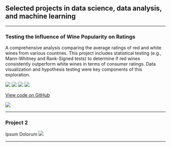 ## Selected projects in data science, data analysis, and machine learning

---

### Testing the Influence of Wine Popularity on Ratings

A comprehensive analysis comparing the average ratings of red and white wines from various countries. This project includes statistical testing (e.g., Mann-Whitney and Rank-Signed tests) to determine if red wines consistently outperform white wines in terms of consumer ratings. Data visualization and hypothesis testing were key components of this exploration.


[![](https://img.shields.io/badge/Python-white?logo=Python)](#) [![](https://img.shields.io/badge/Jupyter-white?logo=Jupyter)](#) [![](https://img.shields.io/badge/SQL-white?style)](#) [![](https://img.shields.io/badge/Mann--Whitney%20U%20Test-white)](#)

[View code on GitHub](https://github.com/JGundisalvus/portfolio/blob/main/wine_ratings/wine_analysis.ipynb)

<img src="images/test" />

---

### Project 2
Ipsum Dolorum
<img src="images/mobility.png?raw=true" />


---
